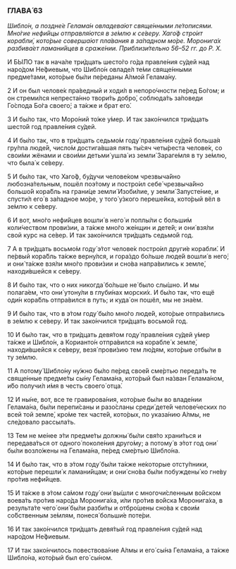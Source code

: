### ГЛАВА́ 63

_Шибло́н, а поздне́е Гелама́н овладева́ют свяще́нными ле́тописями. Мно́гие нефи́йцы отправля́ются в зе́млю к се́веру. Хаго́ф стро́ит корабли́, кото́рые соверша́ют пла́вания в за́падном мо́ре. Моронига́х разбива́ет ламани́йцев в сраже́нии. Приблизи́тельно 56–52 гг. до Р. Х._

И БЫ́ЛО так в нача́ле три́дцать шесто́го го́да правле́ния су́дей над наро́дом Не́фиевым, что Шибло́н овладе́л те́ми свяще́нными предме́тами, кото́рые бы́ли пе́реданы А́лмой Гелама́ну.

2 И он был челове́к пра́ведный и ходи́л в непоро́чности пе́ред Бо́гом; и он стреми́лся непреста́нно твори́ть добро́, соблюда́ть за́поведи Го́спода Бо́га своего́; а та́кже и брат его́.

3 И бы́ло так, что Моро́ний то́же у́мер. И так зако́нчился три́дцать шесто́й год правле́ния су́дей.

4 И бы́ло так, что в три́дцать седьмо́м году́ правле́ния су́дей больша́я гру́ппа люде́й, число́м достига́вшая пять ты́сяч четы́реста челове́к, со свои́ми жёнами и свои́ми детьми́ ушла́ из земли́ Зараге́мля в ту зе́млю, что была́ к се́веру.

5 И бы́ло так, что Хаго́ф, бу́дучи челове́ком чрезвыча́йно любозна́тельным, пошёл поэ́тому и постро́ил себе́ чрезвыча́йно большо́й кора́бль на грани́це земли́ Изоби́лие, у земли́ Запусте́ние, и спусти́л его́ в за́падное мо́ре, у того́ у́зкого переше́йка, кото́рый вёл в зе́млю к се́веру.

6 И вот, мно́го нефи́йцев вошли́ в него́ и поплы́ли с больши́м коли́чеством прови́зии, а та́кже мно́го же́нщин и дете́й; и они́ взя́ли свой курс на се́вер. И так зако́нчился три́дцать седьмо́й год.

7 А в три́дцать восьмо́м году́ э́тот челове́к постро́ил други́е корабли́. И пе́рвый кора́бль та́кже верну́лся, и гора́здо бо́льше люде́й вошли́ в него́; и они́ та́кже взя́ли мно́го прови́зии и сно́ва напра́вились к земле́, находи́вшейся к се́веру.

8 И бы́ло так, что о них никогда́ бо́льше не́ было слы́шно. И мы полага́ем, что они́ утону́ли в глуби́нах морски́х. И бы́ло так, что ещё оди́н кора́бль отпра́вился в путь; и куда́ он пошёл, мы не зна́ем.

9 И бы́ло так, что в э́том году́ бы́ло мно́го люде́й, кото́рые отпра́вились в зе́млю к се́веру. И так зако́нчился три́дцать восьмо́й год.

10 И бы́ло так, что в три́дцать девя́том году́ правле́ния су́дей у́мер та́кже и Шибло́н, а Корианто́н отпра́вился на корабле́ к земле́, находи́вшейся к се́веру, везя́ прови́зию тем лю́дям, кото́рые отбы́ли в ту зе́млю.

11 А потому́ Шибло́ну ну́жно бы́ло пе́ред свое́й сме́ртью переда́ть те свяще́нные предме́ты сы́ну Гелама́на, кото́рый был на́зван Гелама́ном, и́бо получи́л и́мя в честь своего́ отца́.

12 И ны́не, вот, все те гравирова́ния, кото́рые бы́ли во владе́нии Гелама́на, бы́ли перепи́саны и разо́сланы среди́ дете́й челове́ческих по всей той земле́, кро́ме тех часте́й, кото́рых, по указа́нию А́лмы, не сле́довало рассыла́ть.

13 Тем не ме́нее э́ти предме́ты должны́ бы́ли свя́то храни́ться и передава́ться от одного́ поколе́ния друго́му; а потому́ в э́тот год они́ бы́ли возло́жены на Гелама́на, пе́ред сме́ртью Шибло́на.

14 И бы́ло так, что в э́том году́ бы́ли та́кже не́которые отсту́пники, кото́рые перешли́ к ламани́йцам; и они́ сно́ва бы́ли побуждены́ ко гне́ву про́тив нефи́йцев.

15 И та́кже в э́том са́мом году́ они́ вы́шли с многочи́сленным во́йском воева́ть про́тив наро́да Моронига́ха, и́ли про́тив во́йска Моронига́ха, в результа́те чего́ они́ бы́ли разби́ты и отбро́шены сно́ва к свои́м со́бственным зе́млям, понеся́ больши́е поте́ри.

16 И так зако́нчился три́дцать девя́тый год правле́ния су́дей над наро́дом Не́фиевым.

17 И так зако́нчилось повествова́ние А́лмы и его́ сы́на Гелама́на, а та́кже Шибло́на, кото́рый был его́ сы́ном.
